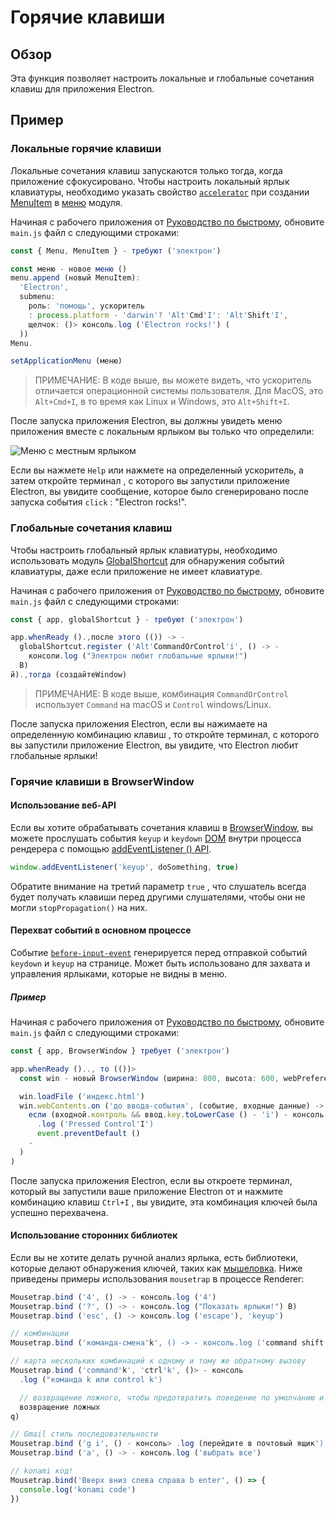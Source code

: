 # Горячие клавиши

## Обзор

Эта функция позволяет настроить локальные и глобальные сочетания клавиш для приложения Electron.

## Пример

### Локальные горячие клавиши

Локальные сочетания клавиш запускаются только тогда, когда приложение сфокусировано. Чтобы настроить локальный ярлык клавиатуры, необходимо указать свойство [`accelerator`][] при создании [MenuItem][] в [меню][] модуля.

Начиная с рабочего приложения от [Руководство по быстрому](quick-start.md), обновите `main.js` файл с следующими строками:

```javascript fiddle='docs/fiddles/features/keyboard-shortcuts/local'
const { Menu, MenuItem } - требуют ('электрон')

const меню - новое меню ()
menu.append (новый MenuItem):
  'Electron',
  submenu:
    роль: 'помощь', ускоритель
    : process.platform - 'darwin'? 'Alt'Cmd'I': 'Alt'Shift'I',
    щелчок: ()> консоль.log ('Electron rocks!') (
  ))
Menu.

setApplicationMenu (меню)
```

> ПРИМЕЧАНИЕ: В коде выше, вы можете видеть, что ускоритель отличается операционной системы пользователя. Для MacOS, это `Alt+Cmd+I`, в то время как Linux и Windows, это `Alt+Shift+I`.

После запуска приложения Electron, вы должны увидеть меню приложения вместе с локальным ярлыком вы только что определили:

![Меню с местным ярлыком](../images/local-shortcut.png)

Если вы нажмете `Help` или нажмете на определенный ускоритель, а затем откройте терминал , с которого вы запустили приложение Electron, вы увидите сообщение, которое было сгенерировано после запуска события `click` : "Electron rocks!".

### Глобальные сочетания клавиш

Чтобы настроить глобальный ярлык клавиатуры, необходимо использовать модуль [GlobalShortcut][] для обнаружения событий клавиатуры, даже если приложение не имеет клавиатуре.

Начиная с рабочего приложения от [Руководство по быстрому](quick-start.md), обновите `main.js` файл с следующими строками:

```javascript fiddle='docs/fiddles/features/keyboard-shortcuts/global'
const { app, globalShortcut } - требуют ('электрон')

app.whenReady ().,после этого (()) -> -
  globalShortcut.register ('Alt'CommandOrControl'i', () -> -
    консоли.log ("Электрон любит глобальные ярлыки!")
  В)
й).,тогда (создайтеWindow)
```

> ПРИМЕЧАНИЕ: В коде выше, комбинация `CommandOrControl` использует `Command` на macOS и `Control` windows/Linux.

После запуска приложения Electron, если вы нажимаете на определенную комбинацию клавиш , то откройте терминал, с которого вы запустили приложение Electron, вы увидите, что Electron любит глобальные ярлыки!

### Горячие клавиши в BrowserWindow

#### Использование веб-API

Если вы хотите обрабатывать сочетания клавиш в [BrowserWindow][], вы можете прослушать события `keyup` и `keydown` [DOM][dom-events] внутри процесса рендерера с помощью [addEventListener () API][addEventListener-api].

```js
window.addEventListener('keyup', doSomething, true)
```

Обратите внимание на третий параметр `true` , что слушатель всегда будет получать клавиши перед другими слушателями, чтобы они не могли `stopPropagation()` на них.

#### Перехват событий в основном процессе

Событие [` before-input-event `](../api/web-contents.md#event-before-input-event) генерируется перед отправкой событий ` keydown ` и ` keyup ` на странице. Может быть использовано для захвата и управления ярлыками, которые не видны в меню.

##### Пример

Начиная с рабочего приложения от [Руководство по быстрому](quick-start.md), обновите `main.js` файл с следующими строками:

```javascript fiddle='docs/fiddles/features/keyboard-shortcuts/interception-from-main'
const { app, BrowserWindow } требует ('электрон')

app.whenReady ().., то (())>
  const win - новый BrowserWindow (ширина: 800, высота: 600, webPreferences: { nodeIntegration: true } )

  win.loadFile ('индекс.html')
  win.webContents.on ('до ввода-события', (событие, входные данные) -> -
    если (входной.контроль && ввод.key.toLowerCase () - 'i') - консоль
      .log ('Pressed Control'I')
      event.preventDefault ()
    -
  )
)
```

После запуска приложения Electron, если вы откроете терминал, который вы запустили ваше приложение Electron от и нажмите комбинацию клавиш `Ctrl+I` , вы увидите, эта комбинация ключей была успешно перехвачена.

#### Использование сторонних библиотек

Если вы не хотите делать ручной анализ ярлыка, есть библиотеки, которые делают обнаружения ключей, таких как [мышеловка][]. Ниже приведены примеры использования `mousetrap` в процессе Renderer:

```js
Mousetrap.bind ('4', () -> - консоль.log ('4')
Mousetrap.bind ('?', () -> - консоль.log ("Показать ярлыки!") В)
Mousetrap.bind ('esc', () -> консоль.log ('escape'), 'keyup')

// комбинации
Mousetrap.bind ('команда-смена'k', () -> - консоль.log ('command shift k') -

// карта нескольких комбинаций к одному и тому же обратному вызову
Mousetrap.bind ('command'k', 'ctrl'k', ()> - консоль
  .log ("команда k или control k')

  // возвращение ложного, чтобы предотвратить поведение по умолчанию и остановить событие от восходящей
  возвращение ложных
q)

// Gmail стиль последовательности
Mousetrap.bind ('g i', () - консоль> .log (перейдите в почтовый ящик')
Mousetrap.bind ('a', () -> - консоль.log ('выбрать все')

// konami код!
Mousetrap.bind('Вверх вниз слева справа b enter', () => {
  console.log('konami code')
})
```

[меню]: ../api/menu.md
[MenuItem]: ../api/menu-item.md
[GlobalShortcut]: ../api/global-shortcut.md
[`accelerator`]: ../api/accelerator.md
[BrowserWindow]: ../api/browser-window.md
[мышеловка]: https://github.com/ccampbell/mousetrap
[dom-events]: https://developer.mozilla.org/en-US/docs/Web/Events
[addEventListener-api]: https://developer.mozilla.org/en-US/docs/Web/API/EventTarget/addEventListener

